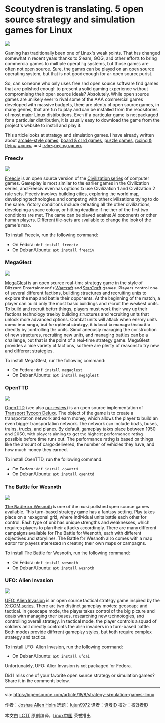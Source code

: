 Scoutydren is translating. 
5 open source strategy and simulation games for Linux
======

![](https://opensource.com/sites/default/files/styles/image-full-size/public/lead-images/arcade_game_gaming.jpg?itok=84Rjk_32)

Gaming has traditionally been one of Linux's weak points. That has changed somewhat in recent years thanks to Steam, GOG, and other efforts to bring commercial games to multiple operating systems, but those games are often not open source. Sure, the games can be played on an open source operating system, but that is not good enough for an open source purist.

So, can someone who only uses free and open source software find games that are polished enough to present a solid gaming experience without compromising their open source ideals? Absolutely. While open source games are unlikely ever to rival some of the AAA commercial games developed with massive budgets, there are plenty of open source games, in many genres, that are fun to play and can be installed from the repositories of most major Linux distributions. Even if a particular game is not packaged for a particular distribution, it is usually easy to download the game from the project's website to install and play it.

This article looks at strategy and simulation games. I have already written about [arcade-style games][1], [board & card games][2], [puzzle games][3], [racing & flying games][4], and [role-playing games][5].

### Freeciv

![](https://opensource.com/sites/default/files/uploads/freeciv.png)

[Freeciv][6] is an open source version of the [Civilization series][7] of computer games. Gameplay is most similar to the earlier games in the Civilization series, and Freeciv even has options to use Civilization 1 and Civilization 2 rule sets. Freeciv involves building cities, exploring the world map, developing technologies, and competing with other civilizations trying to do the same. Victory conditions include defeating all the other civilizations, developing a space colony, or hitting deadline if neither of the first two conditions are met. The game can be played against AI opponents or other human players. Different tile-sets are available to change the look of the game's map.

To install Freeciv, run the following command:

  * On Fedora: `dnf install freeciv`
  * On Debian/Ubuntu: `apt install freeciv`



### MegaGlest

![](https://opensource.com/sites/default/files/uploads/megaglest.png)

[MegaGlest][8] is an open source real-time strategy game in the style of Blizzard Entertainment's [Warcraft][9] and [StarCraft][10] games. Players control one of several different factions, building structures and recruiting units to explore the map and battle their opponents. At the beginning of the match, a player can build only the most basic buildings and recruit the weakest units. To build and recruit better things, players must work their way up their factions technology tree by building structures and recruiting units that unlock more advanced options. Combat units will attack when enemy units come into range, but for optimal strategy, it is best to manage the battle directly by controlling the units. Simultaneously managing the construction of new structures, recruiting new units, and managing battles can be a challenge, but that is the point of a real-time strategy game. MegaGlest provides a nice variety of factions, so there are plenty of reasons to try new and different strategies.

To install MegaGlest, run the following command:

  * On Fedora: `dnf install megaglest`
  * On Debian/Ubuntu: `apt install megaglest`



### OpenTTD

![](https://opensource.com/sites/default/files/uploads/openttd.png)

[OpenTTD][11] (see also [our review][12]) is an open source implementation of [Transport Tycoon Deluxe][13]. The object of the game is to create a transportation network and earn money, which allows the player to build an even bigger transportation network. The network can include boats, buses, trains, trucks, and planes. By default, gameplay takes place between 1950 and 2050, with players aiming to get the highest performance rating possible before time runs out. The performance rating is based on things like the amount of cargo delivered, the number of vehicles they have, and how much money they earned.

To install OpenTTD, run the following command:

  * On Fedora: `dnf install openttd`
  * On Debian/Ubuntu: `apt install openttd`



### The Battle for Wesnoth

![](https://opensource.com/sites/default/files/uploads/the_battle_for_wesnoth.png)

[The Battle for Wesnoth][14] is one of the most polished open source games available. This turn-based strategy game has a fantasy setting. Play takes place on a hexagonal grid, where individual units battle each other for control. Each type of unit has unique strengths and weaknesses, which requires players to plan their attacks accordingly. There are many different campaigns available for The Battle for Wesnoth, each with different objectives and storylines. The Battle for Wesnoth also comes with a map editor for players interested in creating their own maps or campaigns.

To install The Battle for Wesnoth, run the following command:

  * On Fedora: `dnf install wesnoth`
  * On Debian/Ubuntu: `apt install wesnoth`



### UFO: Alien Invasion

![](https://opensource.com/sites/default/files/uploads/ufo_alien_invasion.png)

[UFO: Alien Invasion][15] is an open source tactical strategy game inspired by the [X-COM series][20]. There are two distinct gameplay modes: geoscape and tactical. In geoscape mode, the player takes control of the big picture and deals with managing their bases, researching new technologies, and controlling overall strategy. In tactical mode, the player controls a squad of soldiers and directly confronts the alien invaders in a turn-based battle. Both modes provide different gameplay styles, but both require complex strategy and tactics.

To install UFO: Alien Invasion, run the following command:

  * On Debian/Ubuntu: `apt install ufoai`



Unfortunately, UFO: Alien Invasion is not packaged for Fedora.

Did I miss one of your favorite open source strategy or simulation games? Share it in the comments below.

--------------------------------------------------------------------------------

via: https://opensource.com/article/18/8/strategy-simulation-games-linux

作者：[Joshua Allen Holm][a]
选题：[lujun9972](https://github.com/lujun9972)
译者：[译者ID](https://github.com/译者ID)
校对：[校对者ID](https://github.com/校对者ID)

本文由 [LCTT](https://github.com/LCTT/TranslateProject) 原创编译，[Linux中国](https://linux.cn/) 荣誉推出

[a]:https://opensource.com/users/holmja
[1]:https://opensource.com/article/18/1/arcade-games-linux
[2]:https://opensource.com/article/18/3/card-board-games-linux
[3]:https://opensource.com/article/18/6/puzzle-games-linux
[4]:https://opensource.com/article/18/7/racing-flying-games-linux
[5]:https://opensource.com/article/18/8/role-playing-games-linux
[6]:http://www.freeciv.org/
[7]:https://en.wikipedia.org/wiki/Civilization_(series)
[8]:https://megaglest.org/
[9]:https://en.wikipedia.org/wiki/Warcraft
[10]:https://en.wikipedia.org/wiki/StarCraft
[11]:https://www.openttd.org/
[12]:https://opensource.com/life/15/7/linux-game-review-openttd
[13]:https://en.wikipedia.org/wiki/Transport_Tycoon#Transport_Tycoon_Deluxe
[14]:https://www.wesnoth.org/
[15]:https://ufoai.org/
[16]:https://opensource.com/downloads/cheat-sheets?intcmp=7016000000127cYAAQ
[17]:https://opensource.com/alternatives?intcmp=7016000000127cYAAQ
[18]:https://opensource.com/tags/linux?intcmp=7016000000127cYAAQ
[19]:https://developers.redhat.com/cheat-sheets/advanced-linux-commands/?intcmp=7016000000127cYAAQ
[20]:https://en.wikipedia.org/wiki/X-COM

